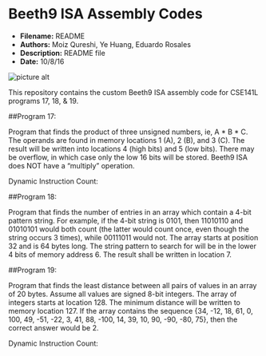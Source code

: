 # Beeth9 ISA Assembly Codes
* **Filename:** README
* **Authors:** Moiz Qureshi, Ye Huang, Eduardo Rosales
* **Description:** README file
* **Date:** 10/8/16

![picture alt](https://upload.wikimedia.org/wikipedia/commons/thumb/6/6f/Beethoven.jpg/220px-Beethoven.jpg)

This repository contains the custom Beeth9 ISA assembly code for CSE141L 
programs 17, 18, & 19. 

##Program 17:

Program that finds the product of three unsigned numbers, ie, A * B * C. The 
operands are found in memory locations 1 (A), 2 (B), and 3 (C). The result 
will be written into locations 4 (high bits) and 5 (low bits). There may be 
overflow, in which case only the low 16 bits will be stored. Beeth9 ISA does 
NOT have a “multiply” operation. 

Dynamic Instruction Count:

##Program 18:

Program that finds the number of entries in an array which contain a 4-bit 
pattern string. For example, if the 4-bit string is 0101, then 11010110 and 
01010101 would both count (the latter would count once, even though the string 
occurs 3 times), while 00111011 would not. The array starts at position 32 and 
is 64 bytes long. The string pattern to search for will be in the lower 4 bits 
of memory address 6. The result shall be written in location 7.

##Program 19:

Program that finds the least distance between all pairs of values in an array 
of 20 bytes. Assume all values are signed 8-bit integers. The array of integers
starts at location 128. The minimum distance will be written to memory location
127. If the array contains the sequence {34, -12, 18, 61, 0, 100, 49, -51, -22,
3, 41, 88, -100, 14, 39, 10, 90, -90, -80, 75}, then the correct answer would 
be 2.

Dynamic Instruction Count:










